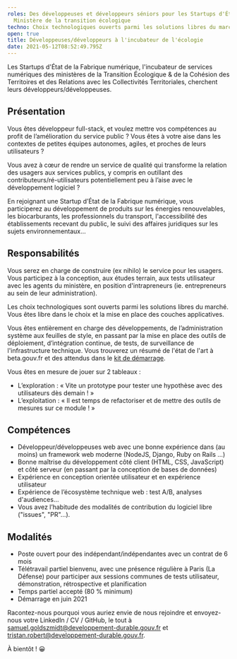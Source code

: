 ```yaml
---
roles: Des développeuses et développeurs séniors pour les Startups d'État du
  Ministère de la transition écologique
techno: Choix technologiques ouverts parmi les solutions libres du marché
open: true
title: Développeuses/développeurs à l'incubateur de l'écologie
date: 2021-05-12T08:52:49.795Z
---
```

Les Startups d'État de la Fabrique numérique, l'incubateur de services numériques des ministères de la Transition Écologique & de la Cohésion des Territoires et des Relations avec les Collectivités Territoriales, cherchent leurs développeurs/développeuses.

<!--more-->

## Présentation

Vous êtes développeur full-stack, et voulez mettre vos compétences au profit de l’amélioration du service public ? Vous êtes à votre aise dans les contextes de petites équipes autonomes, agiles, et proches de leurs utilisateurs ?

Vous avez à cœur de rendre un service de qualité qui transforme la relation des usagers aux services publics, y compris en outillant des contributeurs/ré-utilisateurs potentiellement peu à l’aise avec le développement logiciel ?

En rejoignant une Startup d’État de la Fabrique numérique, vous participerez au développement de produits sur les énergies renouvelables, les biocarburants, les professionnels du transport, l'accessibilité des établissements recevant du public, le suivi des affaires juridiques sur les sujets environnementaux…

## Responsabilités

Vous serez en charge de construire (ex nihilo) le service pour les usagers. Vous participez à la conception, aux études terrain, aux tests utilisateur avec les agents du ministère, en position d'intrapreneurs (ie. entrepreneurs au sein de leur administration).

Les choix technologiques sont ouverts parmi les solutions libres du marché. Vous êtes libre dans le choix et la mise en place des couches applicatives.

Vous êtes entièrement en charge des développements, de l’administration système aux feuilles de style, en passant par la mise en place des outils de déploiement, d’intégration continue, de tests, de surveillance de l'infrastructure technique. Vous trouverez un résumé de l'état de l'art à beta.gouv.fr et des attendus dans le [kit de démarrage](https://doc.incubateur.net/communaute/gerer-sa-startup-detat-ou-de-territoires-au-quotidien/la-vie-dune-se/construction/kit-de-demarrage).

Vous êtes en mesure de jouer sur 2 tableaux :

* L’exploration : « Vite un prototype pour tester une hypothèse avec des utilisateurs dès demain ! »
* L’exploitation : « Il est temps de refactoriser et de mettre des outils de mesures sur ce module ! »

## Compétences

* Développeur/développeuses web avec une bonne expérience dans (au moins) un framework web moderne (NodeJS, Django, Ruby on Rails …)
* Bonne maîtrise du développement côté client (HTML, CSS, JavaScript) et côté serveur (en passant par la conception de bases de données)
* Expérience en conception orientée utilisateur et en expérience utilisateur
* Expérience de l’écosystème technique web : test A/B, analyses d'audiences…
* Vous avez l’habitude des modalités de contribution du logiciel libre ("issues", "PR"…).

## Modalités

* Poste ouvert pour des indépendant/indépendantes avec un contrat de 6 mois
* Télétravail partiel bienvenu, avec une présence régulière à Paris (La Défense) pour participer aux sessions communes de tests utilisateur, démonstration, rétrospective et planification
* Temps partiel accepté (80 % minimum)
* Démarrage en juin 2021

Racontez-nous pourquoi vous auriez envie de nous rejoindre et envoyez-nous votre LinkedIn / CV / GitHub, le tout à  [samuel.goldszmidt@developpement-durable.gouv.fr](mailto:samuel.goldszmidt@developpement-durable.gouv.fr) et [tristan.robert@developpement-durable.gouv.fr](mailto:tristan.robert@developpement-durable.gouv.fr).

À bientôt ! 😀
